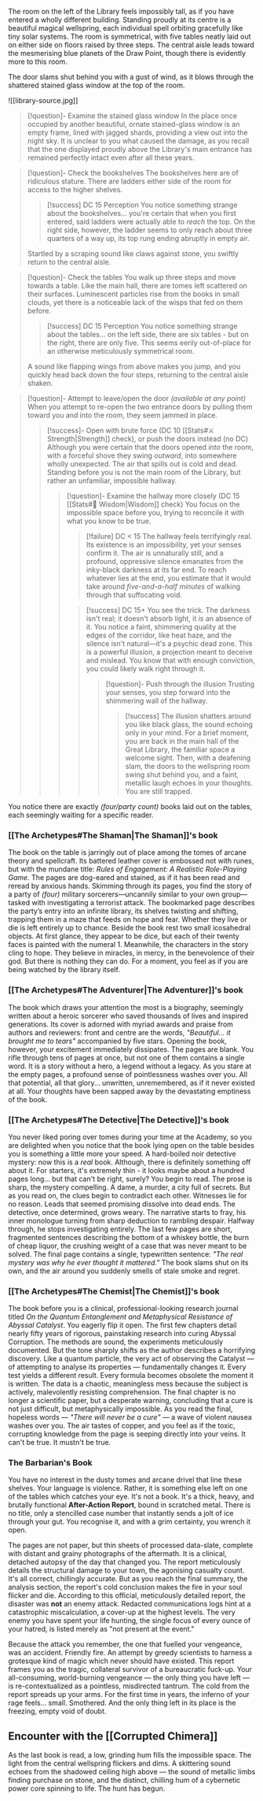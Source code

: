 
The room on the left of the Library feels impossibly tall, as if you have entered a wholly different building. Standing proudly at its centre is a beautiful magical wellspring, each individual spell orbiting gracefully like tiny solar systems. The room is symmetrical, with five tables neatly laid out on either side on floors raised by three steps. The central aisle leads toward the mesmerising blue planets of the Draw Point, though there is evidently more to this room.

The door slams shut behind you with a gust of wind, as it blows through the shattered stained glass window at the top of the room.

![[library-source.jpg]]

>[!question]- Examine the stained glass window
>In the place once occupied by another beautiful, ornate stained-glass window is an empty frame, lined with jagged shards, providing a view out into the night sky. It is unclear to you what caused the damage, as you recall that the one displayed proudly above the Library's main entrance has remained perfectly intact even after all these years.

>[!question]- Check the bookshelves
>The bookshelves here are of ridiculous stature. There are ladders either side of the room for access to the higher shelves.
>
>>[!success] DC 15 Perception
>>You notice something strange about the bookshelves... you're certain that when you first entered, said ladders were actually able to *reach* the top. On the right side, however, the ladder seems to only reach about three quarters of a way up, its top rung ending abruptly in empty air.
>
>Startled by a scraping sound like claws against stone, you swiftly return to the central aisle.

>[!question]- Check the tables
>You walk up three steps and move towards a table. Like the main hall, there are tomes left scattered on their surfaces. Luminescent particles rise from the books in small clouds, yet there is a noticeable lack of the wisps that fed on them before.
>
>>[!success] DC 15 Perception
>>You notice something strange about the tables... on the left side, there are six tables - but on the right, there are only five. This seems eerily out-of-place for an otherwise meticulously symmetrical room.
>
>A sound like flapping wings from above makes you jump, and you quickly head back down the four steps, returning to the central aisle shaken.

>[!question]- Attempt to leave/open the door *(available at any point)*
> When you attempt to re-open the two entrance doors by pulling them toward you and into the room, they seem jammed in place.
>>[!success]- Open with brute force (DC 10 [[Stats#⚔️ Strength|Strength]] check), or push the doors instead (no DC)
>>Although you were certain that the doors opened *into* the room, with a forceful shove they swing *outward*, into somewhere wholly unexpected. The air that spills out is cold and dead. Standing before you is not the main room of the Library, but rather an unfamiliar, impossible hallway.
>>>[!question]- Examine the hallway more closely (DC 15 [[Stats#🧠 Wisdom|Wisdom]] check)
>>>You focus on the impossible space before you, trying to reconcile it with what you know to be true.
>>>
>>>>[!failure] DC < 15
>>>>The hallway feels terrifyingly real. Its existence is an impossibility, yet your senses confirm it. The air is unnaturally still, and a profound, oppressive silence emanates from the inky-black darkness at its far end. To reach whatever lies at the end, you estimate that it would take around *five-and-a-half minutes* of walking through that suffocating void.
>>>
>>>
>>>>[!success] DC 15+
>>>>You see the trick. The darkness isn't real; it doesn't absorb light, it *is* an absence of it. You notice a faint, shimmering quality at the edges of the corridor, like heat haze, and the silence isn't natural—it's a psychic dead zone. This is a powerful illusion, a projection meant to deceive and mislead. You know that with enough conviction, you could likely walk right through it.
>>>>>[!question]- Push through the illusion
>>>>>Trusting your senses, you step forward into the shimmering wall of the hallway.
>>>>>>[!success]
>>>>>>The illusion shatters around you like black glass, the sound echoing only in your mind. For a brief moment, you are back in the main hall of the Great Library, the familiar space a welcome sight. Then, with a deafening slam, the doors to the wellspring room swing shut behind you, and a faint, metallic laugh echoes in your thoughts. You are still trapped.

You notice there are exactly *(four/party count)* books laid out on the tables, each seemingly waiting for a specific reader.

### [[The Archetypes#The Shaman|The Shaman]]'s book

The book on the table is jarringly out of place among the tomes of arcane theory and spellcraft. Its battered leather cover is embossed not with runes, but with the mundane title: _Rules of Engagement: A Realistic Role-Playing Game_.
The pages are dog-eared and stained, as if it has been read and reread by anxious hands. Skimming through its pages, you find the story of a party of *(four)* military sorcerers—uncannily similar to your own group—tasked with investigating a terrorist attack. The bookmarked page describes the party’s entry into an infinite library, its shelves twisting and shifting, trapping them in a maze that feeds on hope and fear. Whether they live or die is left entirely up to chance. Beside the book rest two small icosahedral objects. At first glance, they appear to be dice, but each of their twenty faces is painted with the numeral 1. Meanwhile, the characters in the story cling to hope. They believe in miracles, in mercy, in the benevolence of their god. But there is nothing they can do. For a moment, you feel as if you are being watched by the library itself.

### [[The Archetypes#The Adventurer|The Adventurer]]'s book

The book which draws your attention the most is a biography, seemingly written about a heroic sorcerer who saved thousands of lives and inspired generations. Its cover is adorned with myriad awards and praise from authors and reviewers: front and centre are the words, *"Beautiful... it brought me to tears"* accompanied by five stars.
Opening the book, however, your excitement immediately dissipates. The pages are blank. You rifle through tens of pages at once, but not one of them contains a single word. It is a story without a hero, a legend without a legacy. As you stare at the empty pages, a profound sense of pointlessness washes over you. All that potential, all that glory... unwritten, unremembered, as if it never existed at all. Your thoughts have been sapped away by the devastating emptiness of the book.

### [[The Archetypes#The Detective|The Detective]]'s book

You never liked poring over tomes during your time at the Academy, so you are delighted when you notice that the book lying open on the table besides you is something a little more your speed. A hard-boiled noir detective mystery: now this is a *real* book. Although, there is definitely something off about it. For starters, it's extremely thin - it looks maybe about a hundred pages long... but that can't be right, surely?
You begin to read. The prose is sharp, the mystery compelling. A dame, a murder, a city full of secrets. But as you read on, the clues begin to contradict each other. Witnesses lie for no reason. Leads that seemed promising dissolve into dead ends. The detective, once determined, grows weary. The narrative starts to fray, his inner monologue turning from sharp deduction to rambling despair. Halfway through, he stops investigating entirely. The last few pages are short, fragmented sentences describing the bottom of a whiskey bottle, the burn of cheap liquor, the crushing weight of a case that was never meant to be solved. The final page contains a single, typewritten sentence: *"The real mystery was why he ever thought it mattered."* The book slams shut on its own, and the air around you suddenly smells of stale smoke and regret.

### [[The Archetypes#The Chemist|The Chemist]]'s book

The book before you is a clinical, professional-looking research journal titled _On the Quantum Entanglement and Metaphysical Resistance of Abyssal Catalyst_.
You eagerly flip it open. The first few chapters detail nearly fifty years of rigorous, painstaking research into curing Abyssal Corruption. The methods are sound, the experiments meticulously documented. But the tone sharply shifts as the author describes a horrifying discovery. Like a quantum particle, the very act of observing the Catalyst — of attempting to analyse its properties — fundamentally changes it. Every test yields a different result. Every formula becomes obsolete the moment it is written. The data is a chaotic, meaningless mess because the subject is actively, malevolently resisting comprehension. The final chapter is no longer a scientific paper, but a desperate warning, concluding that a cure is not just difficult, but metaphysically impossible. As you read the final, hopeless words — *"There will never be a cure"* — a wave of violent nausea washes over you. The air tastes of copper, and you feel as if the toxic, corrupting knowledge from the page is seeping directly into your veins. It can't be true. It mustn't be true.

### The Barbarian's Book

You have no interest in the dusty tomes and arcane drivel that line these shelves. Your language is violence. Rather, it is something else left on one of the tables which catches your eye. It's not a book. It's a thick, heavy, and brutally functional **After-Action Report**, bound in scratched metal. There is no title, only a stencilled case number that instantly sends a jolt of ice through your gut. You recognise it, and with a grim certainty, you wrench it open.

The pages are not paper, but thin sheets of processed data-slate, complete with distant and grainy photographs of the aftermath. It is a clinical, detached autopsy of the day that changed you. The report meticulously details the structural damage to your town, the agonising casualty count. It's all correct, chillingly accurate. But as you reach the final summary, the analysis section, the report's cold conclusion makes the fire in your soul flicker and die. According to this official, meticulously detailed report, the disaster was **not** an enemy attack. Redacted communications logs hint at a catastrophic miscalculation, a cover-up at the highest levels. The very enemy you have spent your life hunting, the single focus of every ounce of your hatred, is listed merely as "not present at the event."

Because the attack you remember, the one that fuelled your vengeance, was an accident. Friendly fire. An attempt by greedy scientists to harness a grotesque kind of magic which never should have existed. This report frames you as the tragic, collateral survivor of a bureaucratic fuck-up. Your all-consuming, world-burning vengeance — the only thing you have left — is re-contextualized as a pointless, misdirected tantrum. The cold from the report spreads up your arms. For the first time in years, the inferno of your rage feels... small. Smothered. And the only thing left in its place is the freezing, empty void of doubt.

## Encounter with the [[Corrupted Chimera]]

As the last book is read, a low, grinding hum fills the impossible space. The light from the central wellspring flickers and dims. A skittering sound echoes from the shadowed ceiling high above — the sound of metallic limbs finding purchase on stone, and the distinct, chilling hum of a cybernetic power core spinning to life. The hunt has begun.